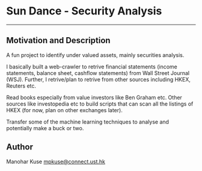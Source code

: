 # Sun Dance - Security Analysis
---


## Motivation and Description
A fun project to identify under valued assets, mainly securities analysis. 

I basically built a web-crawler to retrive financial statements (income statements, 
balance sheet, cashflow statements) from Wall Street Journal (WSJ). 
Further, I retrive/plan to retrive from other sources including HKEX, Reuters etc.

Read books especially from value investors like Ben Graham etc. Other
sources like investopedia etc to build scripts that can scan all the listings of 
HKEX (for now, plan on other exchanges later). 

Transfer some of the machine learning techniques to analyse and potentially make a
buck or two. 

## Author
Manohar Kuse <mpkuse@connect.ust.hk>

